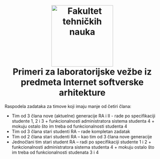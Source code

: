 <h1 align="center">
  <a name="logo" href="http://ftn.uns.ac.rs/691618389/fakultet-tehnickih-nauka"><img src="https://i.imgur.com/eBaobcQ.jpg" alt="Fakultet tehničkih nauka" width="200"></a>
  <br>
  Primeri za laboratorijske vežbe iz predmeta Internet softverske arhitekture
</h1>

Raspodela zadataka za timove koji imaju manje od četiri člana:
<ul>
<li>Tim od 3 člana nove (aktuelne) generacije RA i II - rade po specifikaciji studente 1, 2 i 3 + funkcionalnosti administratora sistema studenta 4 + mokuju ostalo što im treba od funkcionalnosti studenta 4</li>
  <li>Tim od 3 člana stari studenti RA – rade kompletan zadatak</li>
  <li>Tim od 2 člana stari studenti RA – kao tim od 3 člana nove generacije</li>
<li>Jednočlani tim stari student RA – radi po specifikaciji studente 1 i 2 + funkcionalnosti administratora sistema studenta 4 + mokuju ostalo što im treba od funkcionalnosti studenata 3 i 4</li>
 </ul>
